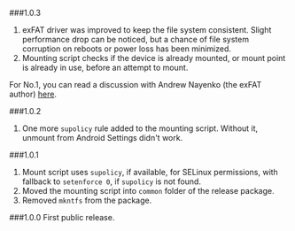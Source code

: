 ###1.0.3
1. exFAT driver was improved to keep the file system consistent. Slight performance drop can be noticed, but a chance of file system corruption on reboots or power loss has been minimized.
2. Mounting script checks if the device is already mounted, or mount point is already in use, before an attempt to mount.

For No.1, you can read a discussion with Andrew Nayenko (the exFAT author) [here](https://groups.google.com/forum/#!topic/exfat/u5Ldpmy3vkA).

###1.0.2
1. One more `supolicy` rule added to the mounting script. Without it, unmount from Android Settings didn't work.

###1.0.1
1. Mount script uses `supolicy`, if available, for SELinux permissions, with fallback to `setenforce 0`, if `supolicy` is not found.
2. Moved the mounting script into `common` folder of the release package.
3. Removed `mkntfs` from the package.

###1.0.0
First public release.
